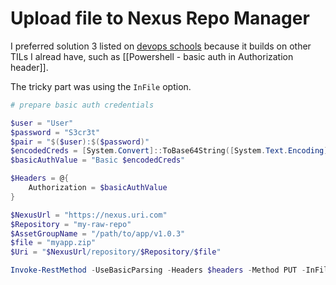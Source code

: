 # Upload file to Nexus Repo Manager

I preferred solution 3 listed on [devops schools](https://www.devopsschool.com/blog/how-to-upload-package-to-nexus-and-artifactory-using-curl-and-powershell/) because it builds on other TILs I alread have,
such as [[Powershell - basic auth in Authorization header]].

The tricky part was using the `InFile` option.

```powershell
# prepare basic auth credentials

$user = "User"
$password = "S3cr3t"
$pair = "$($user):$($password)"
$encodedCreds = [System.Convert]::ToBase64String([System.Text.Encoding]::ASCII.GetBytes($pair))
$basicAuthValue = "Basic $encodedCreds"

$Headers = @{ 
    Authorization = $basicAuthValue 
}

$NexusUrl = "https://nexus.uri.com"
$Repository = "my-raw-repo"
$AssetGroupName = "/path/to/app/v1.0.3"
$file = "myapp.zip"
$Uri = "$NexusUrl/repository/$Repository/$file"

Invoke-RestMethod -UseBasicParsing -Headers $headers -Method PUT -InFile $file -Uri $Uri
```